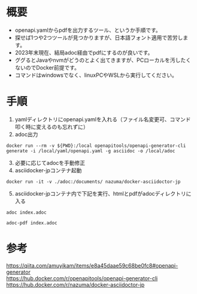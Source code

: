 # 概要
 - openapi.yamlからpdfを出力するツール、というか手順です。
 - 探せば1つや2つツールが見つかりますが、日本語フォント適用で苦労します。
 - 2023年末現在、結局adoc経由でpdfにするのが良いです。
 - ググるとJavaやnvmがどうのとよく出てきますが、PCローカルを汚したくないのでDocker前提です。
 - コマンドはwindowsでなく、linuxPCやWSLから実行してください。

# 手順
1. yamlディレクトリにopenapi.yamlを入れる（ファイル名変更可、コマンド叩く時に変えるのも忘れずに）
2. adoc出力
```
docker run --rm -v ${PWD}:/local openapitools/openapi-generator-cli generate -i /local/yaml/openapi.yaml -g asciidoc -o /local/adoc
```
3. 必要に応じてadocを手動修正
4. asciidocker-jpコンテナ起動
```
docker run -it -v ./adoc:/documents/ nazuma/docker-asciidoctor-jp
```
5. asciidocker-jpコンテナ内で下記を実行、htmlとpdfがadocディレクトリに入る
```
adoc index.adoc
```
```
adoc-pdf index.adoc
```

# 参考
https://qiita.com/amuyikam/items/e8a45daae59c68be0fc8#openapi-generator  
https://hub.docker.com/r/openapitools/openapi-generator-cli  
https://hub.docker.com/r/nazuma/docker-asciidoctor-jp